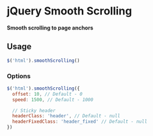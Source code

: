 # jQuery Smooth Scrolling
**Smooth scrolling to page anchors**

## Usage
```js
$('html').smoothScrolling()
```

### Options
```js
$('html').smoothScrolling({
  offset: 10, // Default - 0
  speed: 1500, // Default - 1000

  // Sticky header
  headerClass: 'header', // Default - null
  headerFixedClass: 'header_fixed' // Default - null
})
```